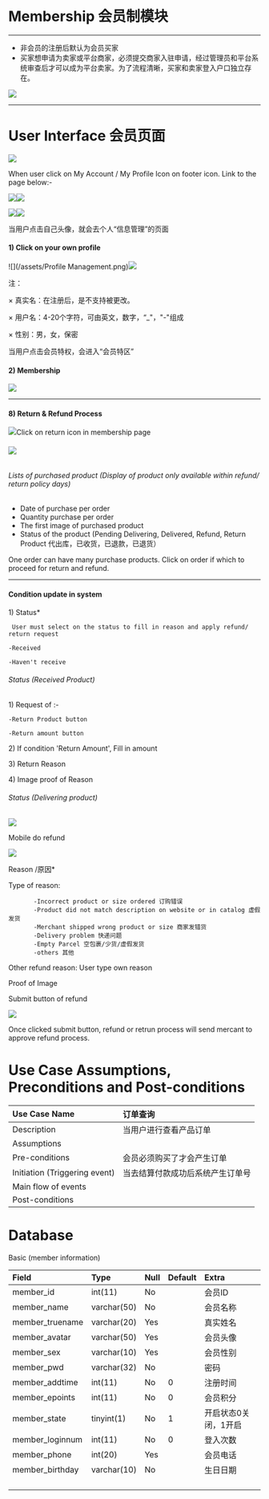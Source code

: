 # Membership  会员制模块

---

* 非会员的注册后默认为会员买家
* 买家想申请为卖家或平台商家，必须提交商家入驻申请，经过管理员和平台系统审查后才可以成为平台卖家。为了流程清晰，买家和卖家登入户口独立存在。

![](/assets/UCMembership.jpg)

---

# User Interface 会员页面

![](/assets/FooterIcon1.png)

When user click on My Account / My Profile Icon on footer icon. Link to the page below:-

![](/assets/Membership.png)![](/assets/会员.png)

![](/assets/PofileNavigation.png)![](/assets/DesciptionNavigation.png)

当用户点击自己头像，就会去个人“信息管理”的页面

#### 1\) Click on your own profile

![](/assets/Profile Management.png)![](/assets/账户管理.png)

注：

× 真实名：在注册后，是不支持被更改。

× 用户名：4-20个字符，可由英文，数字，“\_"，"-"组成

× 性别：男，女，保密

当用户点击会员特权，会进入“会员特区”

#### 2\) Membership

![](/assets/会员特区.png)

---

#### 8\) Return & Refund Process

![](/assets/Return.png)Click on return icon in membership page

###### ![](/assets/Refund2.png)

###### Lists of purchased product \(Display of product only available within refund/ return policy days\)

* Date of purchase per order 
* Quantity purchase per order 
* The first image of purchased product 
* Status of the product \(Pending Delivering, Delivered, Refund, Return Product 代出库，已收货，已退款，已退货）

One order can have many purchase products. Click on order if which to proceed for return and refund.

---

#### Condition update in system

1\) Status\*

```
 User must select on the status to fill in reason and apply refund/ return request

-Received 

-Haven't receive
```

###### Status \(Received Product\)

1\) Request of :-

```
-Return Product button

-Return amount button
```

2\) If condition 'Return Amount', Fill in amount

3\) Return Reason

4\) Image proof of Reason

###### Status \(Delivering product\)

![](/assets/Refund6.png)

Mobile do refund 

![](/assets/Return4.png)

Reason /原因\*

Type of reason:

```
       -Incorrect product or size ordered 订购错误
       -Product did not match description on website or in catalog 虚假发货
       -Merchant shipped wrong product or size 商家发错货
       -Delivery problem 快递问题
       -Empty Parcel 空包裹/少货/虚假发货
       -others 其他
```

Other refund reason: User type own reason

Proof of Image 

Submit button of refund

![](/assets/Refund7.png)

Once clicked submit button, refund or retrun process will send mercant to approve refund process. 







# 

# Use Case Assumptions, Preconditions and Post-conditions

| Use Case Name | 订单查询 |
| :--- | :--- |
| Description | 当用户进行查看产品订单 |
| Assumptions |  |
| Pre-conditions | 会员必须购买了才会产生订单 |
| Initiation \(Triggering event\) | 当去结算付款成功后系统产生订单号 |
| Main flow of events |  |
| Post-conditions |  |

# Database

Basic \(member information\)

| Field | Type | Null | Default | Extra |
| :--- | :--- | :--- | :--- | :--- |
| member\_id | int\(11\) | No |  | 会员ID |
| member\_name | varchar\(50\) | No |  | 会员名称 |
| member\_truename | varchar\(20\) | Yes |  | 真实姓名 |
| member\_avatar | varchar\(50\) | Yes |  | 会员头像 |
| member\_sex | varchar\(10\) | Yes |  | 会员性别 |
| member\_pwd | varchar\(32\) | No |  | 密码 |
| member\_addtime | int\(11\) | No | 0 | 注册时间 |
| member\_epoints | int\(11\) | No | 0 | 会员积分 |
| member\_state | tinyint\(1\) | No | 1 | 开启状态0关闭，1开启 |
| member\_loginnum | int\(11\) | No | 0 | 登入次数 |
| member\_phone | int\(20\) | Yes |  | 会员电话 |
| member\_birthday | varchar\(10\) | No |  | 生日日期 |
|  |  |  |  |  |
|  |  |  |  |  |
|  |  |  |  |  |
|  |  |  |  |  |



